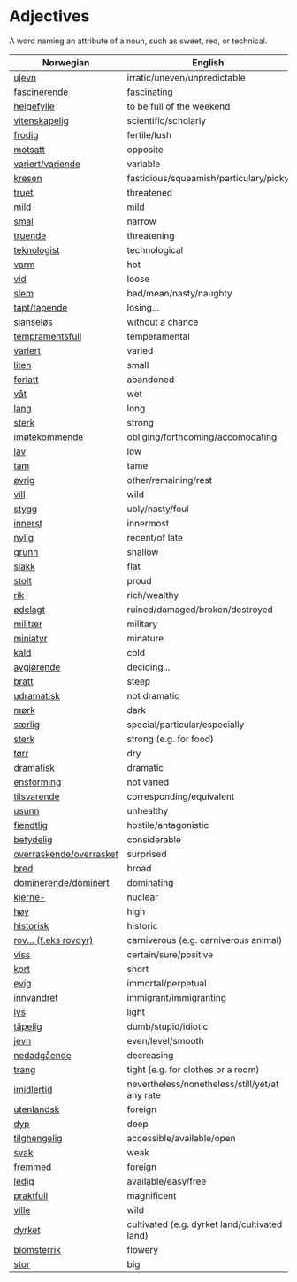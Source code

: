 # Adjectives

A word naming an attribute of a noun, such as sweet, red, or technical.

| Norwegian | English |
| --- | --- |
| [ujevn](https://www.ordnett.no/search?language=no&phrase=ujevn) | irratic/uneven/unpredictable |
| [fascinerende](https://www.ordnett.no/search?language=no&phrase=fascinerende) | fascinating |
| [helgefylle](https://www.ordnett.no/search?language=no&phrase=helgefylle) | to be full of the weekend |
| [vitenskapelig](https://www.ordnett.no/search?language=no&phrase=vitenskapelig) | scientific/scholarly |
| [frodig](https://www.ordnett.no/search?language=no&phrase=frodig) | fertile/lush |
| [motsatt](https://www.ordnett.no/search?language=no&phrase=motsatt) | opposite |
| [variert/variende](https://www.ordnett.no/search?language=no&phrase=variert/variende) | variable |
| [kresen](https://www.ordnett.no/search?language=no&phrase=kresen) | fastidious/squeamish/particulary/picky |
| [truet](https://www.ordnett.no/search?language=no&phrase=truet) | threatened |
| [mild](https://www.ordnett.no/search?language=no&phrase=mild) | mild |
| [smal](https://www.ordnett.no/search?language=no&phrase=smal) | narrow |
| [truende](https://www.ordnett.no/search?language=no&phrase=truende) | threatening |
| [teknologist](https://www.ordnett.no/search?language=no&phrase=teknologist) | technological |
| [varm](https://www.ordnett.no/search?language=no&phrase=varm) | hot |
| [vid](https://www.ordnett.no/search?language=no&phrase=vid) | loose |
| [slem](https://www.ordnett.no/search?language=no&phrase=slem) | bad/mean/nasty/naughty |
| [tapt/tapende](https://www.ordnett.no/search?language=no&phrase=tapt/tapende) | losing... |
| [sjanseløs](https://www.ordnett.no/search?language=no&phrase=sjanseløs) | without a chance |
| [tempramentsfull](https://www.ordnett.no/search?language=no&phrase=tempramentsfull) | temperamental |
| [variert](https://www.ordnett.no/search?language=no&phrase=variert) | varied |
| [liten](https://www.ordnett.no/search?language=no&phrase=liten) | small |
| [forlatt](https://www.ordnett.no/search?language=no&phrase=forlatt) | abandoned |
| [våt](https://www.ordnett.no/search?language=no&phrase=våt) | wet |
| [lang](https://www.ordnett.no/search?language=no&phrase=lang) | long |
| [sterk](https://www.ordnett.no/search?language=no&phrase=sterk) | strong |
| [imøtekommende](https://www.ordnett.no/search?language=no&phrase=imøtekommende) | obliging/forthcoming/accomodating |
| [lav](https://www.ordnett.no/search?language=no&phrase=lav) | low |
| [tam](https://www.ordnett.no/search?language=no&phrase=tam) | tame |
| [øvrig](https://www.ordnett.no/search?language=no&phrase=øvrig) | other/remaining/rest |
| [vill](https://www.ordnett.no/search?language=no&phrase=vill) | wild |
| [stygg](https://www.ordnett.no/search?language=no&phrase=stygg) | ubly/nasty/foul |
| [innerst](https://www.ordnett.no/search?language=no&phrase=innerst) | innermost |
| [nylig](https://www.ordnett.no/search?language=no&phrase=nylig) | recent/of late |
| [grunn](https://www.ordnett.no/search?language=no&phrase=grunn) | shallow |
| [slakk](https://www.ordnett.no/search?language=no&phrase=slakk) | flat |
| [stolt](https://www.ordnett.no/search?language=no&phrase=stolt) | proud |
| [rik](https://www.ordnett.no/search?language=no&phrase=rik) | rich/wealthy |
| [ødelagt](https://www.ordnett.no/search?language=no&phrase=ødelagt) | ruined/damaged/broken/destroyed |
| [militær](https://www.ordnett.no/search?language=no&phrase=militær) | military |
| [miniatyr](https://www.ordnett.no/search?language=no&phrase=miniatyr) | minature |
| [kald](https://www.ordnett.no/search?language=no&phrase=kald) | cold |
| [avgjørende](https://www.ordnett.no/search?language=no&phrase=avgjørende) | deciding... |
| [bratt](https://www.ordnett.no/search?language=no&phrase=bratt) | steep |
| [udramatisk](https://www.ordnett.no/search?language=no&phrase=udramatisk) | not dramatic |
| [mørk](https://www.ordnett.no/search?language=no&phrase=mørk) | dark |
| [særlig](https://www.ordnett.no/search?language=no&phrase=særlig) | special/particular/especially |
| [sterk](https://www.ordnett.no/search?language=no&phrase=sterk) | strong (e.g. for food) |
| [tørr](https://www.ordnett.no/search?language=no&phrase=tørr) | dry |
| [dramatisk](https://www.ordnett.no/search?language=no&phrase=dramatisk) | dramatic |
| [ensforming](https://www.ordnett.no/search?language=no&phrase=ensforming) | not varied |
| [tilsvarende](https://www.ordnett.no/search?language=no&phrase=tilsvarende) | corresponding/equivalent |
| [usunn](https://www.ordnett.no/search?language=no&phrase=usunn) | unhealthy |
| [fiendtlig](https://www.ordnett.no/search?language=no&phrase=fiendtlig) | hostile/antagonistic |
| [betydelig](https://www.ordnett.no/search?language=no&phrase=betydelig) | considerable |
| [overraskende/overrasket](https://www.ordnett.no/search?language=no&phrase=overraskende/overrasket) | surprised |
| [bred](https://www.ordnett.no/search?language=no&phrase=bred) | broad |
| [dominerende/dominert](https://www.ordnett.no/search?language=no&phrase=dominerende/dominert) | dominating |
| [kjerne-](https://www.ordnett.no/search?language=no&phrase=kjerne-) | nuclear |
| [høy](https://www.ordnett.no/search?language=no&phrase=høy) | high |
| [historisk](https://www.ordnett.no/search?language=no&phrase=historisk) | historic |
| [rov... (f.eks rovdyr)](https://www.ordnett.no/search?language=no&phrase=rov...%20(f.eks%20rovdyr)) | carniverous (e.g. carniverous animal) |
| [viss](https://www.ordnett.no/search?language=no&phrase=viss) | certain/sure/positive |
| [kort](https://www.ordnett.no/search?language=no&phrase=kort) | short |
| [evig](https://www.ordnett.no/search?language=no&phrase=evig) | immortal/perpetual |
| [innvandret](https://www.ordnett.no/search?language=no&phrase=innvandret) | immigrant/immigranting |
| [lys](https://www.ordnett.no/search?language=no&phrase=lys) | light |
| [tåpelig](https://www.ordnett.no/search?language=no&phrase=tåpelig) | dumb/stupid/idiotic |
| [jevn](https://www.ordnett.no/search?language=no&phrase=jevn) | even/level/smooth |
| [nedadgående](https://www.ordnett.no/search?language=no&phrase=nedadgående) | decreasing |
| [trang](https://www.ordnett.no/search?language=no&phrase=trang) | tight (e.g. for clothes or a room) |
| [imidlertid](https://www.ordnett.no/search?language=no&phrase=imidlertid) | nevertheless/nonetheless/still/yet/at any rate |
| [utenlandsk](https://www.ordnett.no/search?language=no&phrase=utenlandsk) | foreign |
| [dyp](https://www.ordnett.no/search?language=no&phrase=dyp) | deep |
| [tilghengelig](https://www.ordnett.no/search?language=no&phrase=tilghengelig) | accessible/available/open |
| [svak](https://www.ordnett.no/search?language=no&phrase=svak) | weak |
| [fremmed](https://www.ordnett.no/search?language=no&phrase=fremmed) | foreign |
| [ledig](https://www.ordnett.no/search?language=no&phrase=ledig) | available/easy/free |
| [praktfull](https://www.ordnett.no/search?language=no&phrase=praktfull) | magnificent |
| [ville](https://www.ordnett.no/search?language=no&phrase=ville) | wild |
| [dyrket](https://www.ordnett.no/search?language=no&phrase=dyrket) | cultivated (e.g. dyrket land/cultivated land) |
| [blomsterrik](https://www.ordnett.no/search?language=no&phrase=blomsterrik) | flowery |
| [stor](https://www.ordnett.no/search?language=no&phrase=stor) | big |

